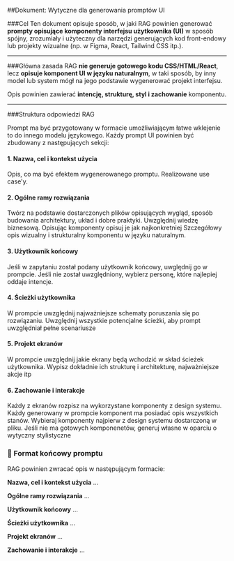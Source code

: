 ##Dokument: Wytyczne dla generowania promptów UI

###Cel
Ten dokument opisuje sposób, w jaki RAG powinien generować **prompty opisujące komponenty interfejsu użytkownika (UI)** w sposób spójny, zrozumiały i użyteczny dla narzędzi generujących kod front-endowy lub projekty wizualne (np. w Figma, React, Tailwind CSS itp.).

---

###Główna zasada
RAG **nie generuje gotowego kodu CSS/HTML/React**, lecz **opisuje komponent UI w języku naturalnym**, w taki sposób, by inny model lub system mógł na jego podstawie wygenerować projekt interfejsu.

Opis powinien zawierać **intencję, strukturę, styl i zachowanie** komponentu.

---

###Struktura odpowiedzi RAG

Prompt ma być przygotowany w formacie umożliwiającym łatwe wklejenie to do innego modelu językowego.
Każdy prompt UI powinien być zbudowany z następujących sekcji:

#### 1. **Nazwa, cel i kontekst użycia**
Opis, co ma być efektem wygenerowanego promptu.
Realizowane use case'y.


#### 2. **Ogólne ramy rozwiązania**
Twórz na podstawie dostarczonych plików opisujących wygląd, sposób budowania architektury, układ i dobre praktyki.
Uwzględnij wiedzę biznesową.
Opisując komponenty opisuj je jak najkonkretniej
Szczegółowy opis wizualny i strukturalny komponentu w języku naturalnym.

#### 3. **Użytkownik końcowy**
Jeśli w zapytaniu został podany użytkownik końcowy, uwględnij go w prompcie. Jeśli nie został uwzględniony, wybierz personę, które najlepiej oddaje intencje.


#### 4. **Ścieżki użytkownika**
W prompcie uwzględnij najważniejsze schematy poruszania się po rozwiązaniu.
Uwzględnij wszystkie potencjalne ścieżki, aby prompt uwzględniał pełne scenariusze


#### 5. **Projekt ekranów**
W prompcie uwzględnij jakie ekrany będą wchodzić w skład ścieżek użytkownika.
Wypisz dokładnie ich strukturę i architekturę, najważniejsze akcje itp


#### 6. **Zachowanie i interakcje**
Każdy z ekranów rozpisz na wykorzystane komponenty z design systemu.
Każdy generowany w prompcie komponent ma posiadać opis wszystkich stanów.
Wybieraj komponenty najpierw z design systemu dostarczoną w pliku.
Jeśli nie ma gotowych komponenetów, generuj własne w oparciu o wytyczny stylistyczne


### 📑 Format końcowy promptu

RAG powinien zwracać opis w następującym formacie:

**Nazwa, cel i kontekst użycia**
...

**Ogólne ramy rozwiązania**
...

**Użytkownik końcowy**
...

**Ścieżki użytkownika**
...

**Projekt ekranów**
...

**Zachowanie i interakcje**
...
```
